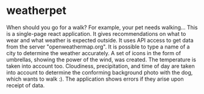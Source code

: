 # weatherpet
When should you go for a walk? For example, your pet needs walking... 
This is a single-page react application. It gives recommendations on what to wear and what weather is expected outside. 
It uses API access to get data from the server "openweathermap.org". 
It is possible to type a name of a city to determine the weather accurately.
A set of icons in the form of umbrellas, showing the power of the wind, was created. The temperature is taken into account too. 
Cloudiness, precipitation, and time of day are taken into account to determine the conforming background photo with the dog, which wants to walk :). 
The application shows errors if they arise upon receipt of data.
